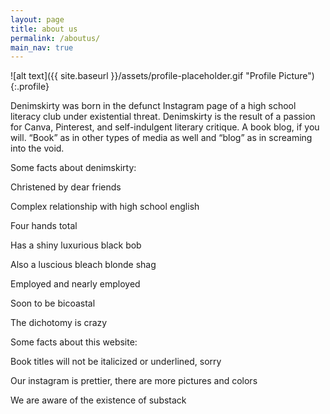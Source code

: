 ```yaml
---
layout: page
title: about us
permalink: /aboutus/
main_nav: true
---
```

![alt text]({{ site.baseurl }}/assets/profile-placeholder.gif "Profile Picture"){:.profile}

Denimskirty was born in the defunct Instagram page of a high school literacy club under existential threat. Denimskirty is the result of a passion for Canva, Pinterest, and self-indulgent literary critique. A book blog, if you will. “Book” as in other types of media as well and “blog” as in screaming into the void.

Some facts about denimskirty:

Christened by dear friends 

Complex relationship with high school english

Four hands total

Has a shiny luxurious black bob

Also a luscious bleach blonde shag

Employed and nearly employed

Soon to be bicoastal

The dichotomy is crazy

Some facts about this website:

Book titles will not be italicized or underlined, sorry

Our instagram is prettier, there are more pictures and colors 

We are aware of the existence of substack

